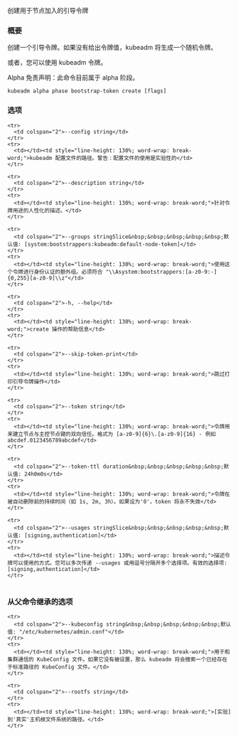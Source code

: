 创建用于节点加入的引导令牌

<!--
Creates a bootstrap token to be used for node joining
-->

<!--
### Synopsis
-->

### 概要


<!--
Creates a bootstrap token. If no token value is given, kubeadm will generate a random token instead. 

Alternatively, you can use kubeadm token. 

Alpha Disclaimer: this command is currently alpha.
-->

创建一个引导令牌。如果没有给出令牌值，kubeadm 将生成一个随机令牌。

或者，您可以使用 kubeadm 令牌。

Alpha 免责声明：此命令目前属于 alpha 阶段。

```
kubeadm alpha phase bootstrap-token create [flags]
```

<!--
### Options
-->

### 选项

<!--
<table style="width: 100%; table-layout: fixed;">
  <colgroup>
    <col span="1" style="width: 10px;" />
    <col span="1" />
  </colgroup>
  <tbody>

    <tr>
      <td colspan="2">--config string</td>
    </tr>
    <tr>
      <td></td><td style="line-height: 130%; word-wrap: break-word;">Path to kubeadm config file. WARNING: Usage of a configuration file is experimental</td>
    </tr>

    <tr>
      <td colspan="2">--description string</td>
    </tr>
    <tr>
      <td></td><td style="line-height: 130%; word-wrap: break-word;">A human friendly description of how this token is used.</td>
    </tr>

    <tr>
      <td colspan="2">--groups stringSlice&nbsp;&nbsp;&nbsp;&nbsp;&nbsp;Default: [system:bootstrappers:kubeadm:default-node-token]</td>
    </tr>
    <tr>
      <td></td><td style="line-height: 130%; word-wrap: break-word;">Extra groups that this token will authenticate as when used for authentication. Must match "\\Asystem:bootstrappers:[a-z0-9:-]{0,255}[a-z0-9]\\z"</td>
    </tr>

    <tr>
      <td colspan="2">-h, --help</td>
    </tr>
    <tr>
      <td></td><td style="line-height: 130%; word-wrap: break-word;">help for create</td>
    </tr>

    <tr>
      <td colspan="2">--skip-token-print</td>
    </tr>
    <tr>
      <td></td><td style="line-height: 130%; word-wrap: break-word;">Skip printing of the bootstrap token</td>
    </tr>

    <tr>
      <td colspan="2">--token string</td>
    </tr>
    <tr>
      <td></td><td style="line-height: 130%; word-wrap: break-word;">The token to use for establishing bidirectional trust between nodes and masters. The format is [a-z0-9]{6}\.[a-z0-9]{16} - e.g. abcdef.0123456789abcdef</td>
    </tr>

    <tr>
      <td colspan="2">--token-ttl duration&nbsp;&nbsp;&nbsp;&nbsp;&nbsp;Default: 24h0m0s</td>
    </tr>
    <tr>
      <td></td><td style="line-height: 130%; word-wrap: break-word;">The duration before the token is automatically deleted (e.g. 1s, 2m, 3h). If set to '0', the token will never expire</td>
    </tr>

    <tr>
      <td colspan="2">--usages stringSlice&nbsp;&nbsp;&nbsp;&nbsp;&nbsp;Default: [signing,authentication]</td>
    </tr>
    <tr>
      <td></td><td style="line-height: 130%; word-wrap: break-word;">Describes the ways in which this token can be used. You can pass --usages multiple times or provide a comma separated list of options. Valid options: [signing,authentication]</td>
    </tr>

  </tbody>
</table>
-->

<table style="width: 100%; table-layout: fixed;">
  <colgroup>
    <col span="1" style="width: 10px;" />
    <col span="1" />
  </colgroup>
  <tbody>

    <tr>
      <td colspan="2">--config string</td>
    </tr>
    <tr>
      <td></td><td style="line-height: 130%; word-wrap: break-word;">kubeadm 配置文件的路径。警告：配置文件的使用是实验性的</td>
    </tr>

    <tr>
      <td colspan="2">--description string</td>
    </tr>
    <tr>
      <td></td><td style="line-height: 130%; word-wrap: break-word;">针对令牌用途的人性化的描述。</td>
    </tr>

    <tr>
      <td colspan="2">--groups stringSlice&nbsp;&nbsp;&nbsp;&nbsp;&nbsp;默认值: [system:bootstrappers:kubeadm:default-node-token]</td>
    </tr>
    <tr>
      <td></td><td style="line-height: 130%; word-wrap: break-word;">使用这个令牌进行身份认证的额外组。必须符合 "\\Asystem:bootstrappers:[a-z0-9:-]{0,255}[a-z0-9]\\z"</td>
    </tr>

    <tr>
      <td colspan="2">-h, --help</td>
    </tr>
    <tr>
      <td></td><td style="line-height: 130%; word-wrap: break-word;">create 操作的帮助信息</td>
    </tr>

    <tr>
      <td colspan="2">--skip-token-print</td>
    </tr>
    <tr>
      <td></td><td style="line-height: 130%; word-wrap: break-word;">跳过打印引导令牌操作</td>
    </tr>

    <tr>
      <td colspan="2">--token string</td>
    </tr>
    <tr>
      <td></td><td style="line-height: 130%; word-wrap: break-word;">令牌用来建立节点与主控节点键的双向信任。格式为 [a-z0-9]{6}\.[a-z0-9]{16} - 例如 abcdef.0123456789abcdef</td>
    </tr>

    <tr>
      <td colspan="2">--token-ttl duration&nbsp;&nbsp;&nbsp;&nbsp;&nbsp;默认值: 24h0m0s</td>
    </tr>
    <tr>
      <td></td><td style="line-height: 130%; word-wrap: break-word;">令牌在被自动删除前的持续时间（如 1s, 2m, 3h）。如果设为'0'，token 将永不失效</td>
    </tr>

    <tr>
      <td colspan="2">--usages stringSlice&nbsp;&nbsp;&nbsp;&nbsp;&nbsp;默认值: [signing,authentication]</td>
    </tr>
    <tr>
      <td></td><td style="line-height: 130%; word-wrap: break-word;">描述令牌可以使用的方式。您可以多次传递 --usages 或用逗号分隔开多个选择项。有效的选择项: [signing,authentication]</td>
    </tr>

  </tbody>
</table>

<!--
### Options inherited from parent commands
-->

### 从父命令继承的选项

<!--
<table style="width: 100%; table-layout: fixed;">
  <colgroup>
    <col span="1" style="width: 10px;" />
    <col span="1" />
  </colgroup>
  <tbody>

    <tr>
      <td colspan="2">--kubeconfig string&nbsp;&nbsp;&nbsp;&nbsp;&nbsp;Default: "/etc/kubernetes/admin.conf"</td>
    </tr>
    <tr>
      <td></td><td style="line-height: 130%; word-wrap: break-word;">The KubeConfig file to use when talking to the cluster. If the flag is not set, a set of standard locations are searched for an existing KubeConfig file.</td>
    </tr>

    <tr>
      <td colspan="2">--rootfs string</td>
    </tr>
    <tr>
      <td></td><td style="line-height: 130%; word-wrap: break-word;">[EXPERIMENTAL] The path to the 'real' host root filesystem.</td>
    </tr>

  </tbody>
</table>
-->

<table style="width: 100%; table-layout: fixed;">
  <colgroup>
    <col span="1" style="width: 10px;" />
    <col span="1" />
  </colgroup>
  <tbody>

    <tr>
      <td colspan="2">--kubeconfig string&nbsp;&nbsp;&nbsp;&nbsp;&nbsp;默认值: "/etc/kubernetes/admin.conf"</td>
    </tr>
    <tr>
      <td></td><td style="line-height: 130%; word-wrap: break-word;">用于和集群通信的 KubeConfig 文件。如果它没有被设置，那么 kubeadm 将会搜索一个已经存在于标准路径的 KubeConfig 文件。</td>
    </tr>

    <tr>
      <td colspan="2">--rootfs string</td>
    </tr>
    <tr>
      <td></td><td style="line-height: 130%; word-wrap: break-word;">[实验] 到'真实'主机根文件系统的路径。</td>
    </tr>

  </tbody>
</table>


